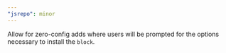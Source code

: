 ```yaml
---
"jsrepo": minor
---
```


Allow for zero-config adds where users will be prompted for the options necessary to install the `block`.
